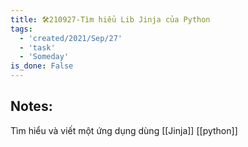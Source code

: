 ```yaml
---
title: 🛠️210927-Tìm hiểu Lib Jinja của Python
tags:
  - 'created/2021/Sep/27'
  - 'task'
  - 'Someday'
is_done: False
---
```


## Notes:
Tìm hiểu và viết một ứng dụng dùng [[Jinja]] [[python]]